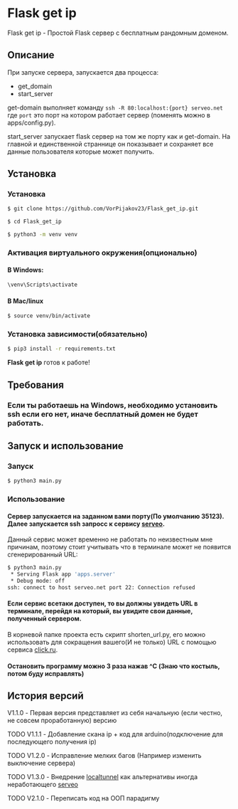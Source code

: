 # Flask get ip

Flask get ip - Простой Flask сервер с бесплатным рандомным доменом.


## Описание

При запуске сервера, запускается два процесса:
- get_domain
- start_server

get-domain выполняет команду `ssh -R 80:localhost:{port} serveo.net` где `port` это порт на котором работает сервер (поменять можно в apps/config.py).

start_server запускает flask сервер на том же порту как и get-domain. На главной и единственной страннице он показывает и сохраняет все данные пользователя которые может получить.

## Установка

### Установка

```bash
$ git clone https://github.com/VorPijakov23/Flask_get_ip.git

$ cd Flask_get_ip

$ python3 -m venv venv
```

### Активация виртуального окружения(опционально)
#### В Windows:
``` bash
\venv\Scripts\activate
```
#### В Mac/linux
```bash
$ source venv/bin/activate
```

### Установка зависимости(обязательно)

```bash
$ pip3 install -r requirements.txt
```

**Flask get ip** готов к работе!

## Требования

### Если ты работаешь на Windows, необходимо установить ssh если его нет, иначе бесплатный домен не будет работать.


## Запуск и использование
### Запуск
```bash
$ python3 main.py
```
### Использование
#### Сервер запускается на заданном вами порту(По умолчанию 35123). Далее запускается ssh запросс к сервису [serveo](https://serveo.net/).
Данный сервис может временно не работать по неизвестным мне причинам, поэтому стоит учитывать что в терминале может не появится сгенерированный URL:
```bash
$ python3 main.py
 * Serving Flask app 'apps.server'
 * Debug mode: off
ssh: connect to host serveo.net port 22: Connection refused
```
#### Если сервис всетаки доступен, то вы должны увидеть URL в терминале, перейдя на который, вы увидите свои данные, полученный сервером.
В корневой папке проекта есть скрипт shorten_url.py, его можно использовать для сокращения вашего(И не только) URL с помощью сервиса [click.ru](https://clck.ru/).

#### Остановить программу можно 3 раза нажав ^C (Знаю что костыль, потом буду исправлять)


## История версий

V1.1.0 - Первая версия представляет из себя начальную (если честно, не совсем проработанную) версию

TODO V1.1.1 - Добавление скана ip + код для arduino(подключение для последующего получения ip)

TODO V1.2.0 - Исправление мелких багов (Например изменить выключение сервера)

TODO V1.3.0 - Внедрение [localtunnel](https://github.com/localtunnel/localtunnel) как альтернативы иногда неработающего [serveo](https://serveo.net/)

TODO V2.1.0 - Переписать код на ООП парадигму
